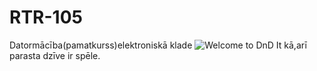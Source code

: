 # RTR-105
Datormācība(pamatkurss)elektroniskā klade
![Welcome to DnD](https://comiczone.ru/wp-content/uploads/2019/10/c433543859742e9843f3269d7c5e89863bb2e13e.png)
It kā,arī parasta dzīve ir spēle.
